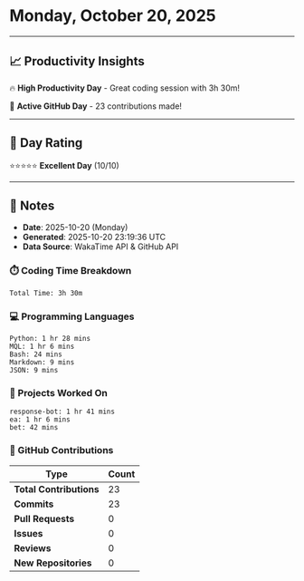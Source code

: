 # Monday, October 20, 2025

---

## 📈 Productivity Insights

🔥 **High Productivity Day** - Great coding session with 3h 30m!

🚀 **Active GitHub Day** - 23 contributions made!

---

## 🎯 Day Rating

⭐⭐⭐⭐⭐ **Excellent Day** (10/10)

---

## 📝 Notes

- **Date**: 2025-10-20 (Monday)
- **Generated**: 2025-10-20 23:19:36 UTC
- **Data Source**: WakaTime API & GitHub API


### ⏱️ Coding Time Breakdown

```
Total Time: 3h 30m
```

### 💻 Programming Languages

```
Python: 1 hr 28 mins
MQL: 1 hr 6 mins
Bash: 24 mins
Markdown: 9 mins
JSON: 9 mins
```

### 📂 Projects Worked On

```
response-bot: 1 hr 41 mins
ea: 1 hr 6 mins
bet: 42 mins

```


### 🐙 GitHub Contributions

| Type | Count |
|------|-------|
| **Total Contributions** | 23 |
| **Commits** | 23 |
| **Pull Requests** | 0 |
| **Issues** | 0 |
| **Reviews** | 0 |
| **New Repositories** | 0 |

